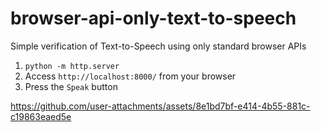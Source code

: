 # browser-api-only-text-to-speech
Simple verification of Text-to-Speech using only standard browser APIs

1. `python -m http.server`
2. Access `http://localhost:8000/` from your browser
3. Press the `Speak` button

https://github.com/user-attachments/assets/8e1bd7bf-e414-4b55-881c-c19863eaed5e
